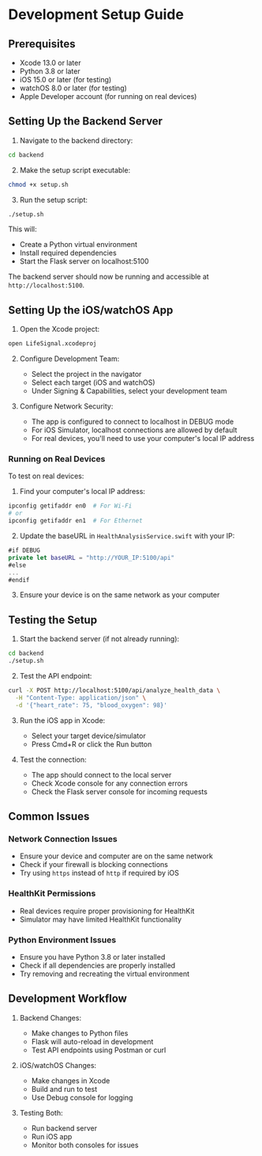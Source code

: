# Development Setup Guide

## Prerequisites

- Xcode 13.0 or later
- Python 3.8 or later
- iOS 15.0 or later (for testing)
- watchOS 8.0 or later (for testing)
- Apple Developer account (for running on real devices)

## Setting Up the Backend Server

1. Navigate to the backend directory:

```bash
cd backend
```

2. Make the setup script executable:

```bash
chmod +x setup.sh
```

3. Run the setup script:

```bash
./setup.sh
```

This will:

- Create a Python virtual environment
- Install required dependencies
- Start the Flask server on localhost:5100

The backend server should now be running and accessible at `http://localhost:5100`.

## Setting Up the iOS/watchOS App

1. Open the Xcode project:

```bash
open LifeSignal.xcodeproj
```

2. Configure Development Team:

   - Select the project in the navigator
   - Select each target (iOS and watchOS)
   - Under Signing & Capabilities, select your development team

3. Configure Network Security:
   - The app is configured to connect to localhost in DEBUG mode
   - For iOS Simulator, localhost connections are allowed by default
   - For real devices, you'll need to use your computer's local IP address

### Running on Real Devices

To test on real devices:

1. Find your computer's local IP address:

```bash
ipconfig getifaddr en0  # For Wi-Fi
# or
ipconfig getifaddr en1  # For Ethernet
```

2. Update the baseURL in `HealthAnalysisService.swift` with your IP:

```swift
#if DEBUG
private let baseURL = "http://YOUR_IP:5100/api"
#else
...
#endif
```

3. Ensure your device is on the same network as your computer

## Testing the Setup

1. Start the backend server (if not already running):

```bash
cd backend
./setup.sh
```

2. Test the API endpoint:

```bash
curl -X POST http://localhost:5100/api/analyze_health_data \
  -H "Content-Type: application/json" \
  -d '{"heart_rate": 75, "blood_oxygen": 98}'
```

3. Run the iOS app in Xcode:

   - Select your target device/simulator
   - Press Cmd+R or click the Run button

4. Test the connection:
   - The app should connect to the local server
   - Check Xcode console for any connection errors
   - Check the Flask server console for incoming requests

## Common Issues

### Network Connection Issues

- Ensure your device and computer are on the same network
- Check if your firewall is blocking connections
- Try using `https` instead of `http` if required by iOS

### HealthKit Permissions

- Real devices require proper provisioning for HealthKit
- Simulator may have limited HealthKit functionality

### Python Environment Issues

- Ensure you have Python 3.8 or later installed
- Check if all dependencies are properly installed
- Try removing and recreating the virtual environment

## Development Workflow

1. Backend Changes:

   - Make changes to Python files
   - Flask will auto-reload in development
   - Test API endpoints using Postman or curl

2. iOS/watchOS Changes:

   - Make changes in Xcode
   - Build and run to test
   - Use Debug console for logging

3. Testing Both:
   - Run backend server
   - Run iOS app
   - Monitor both consoles for issues
